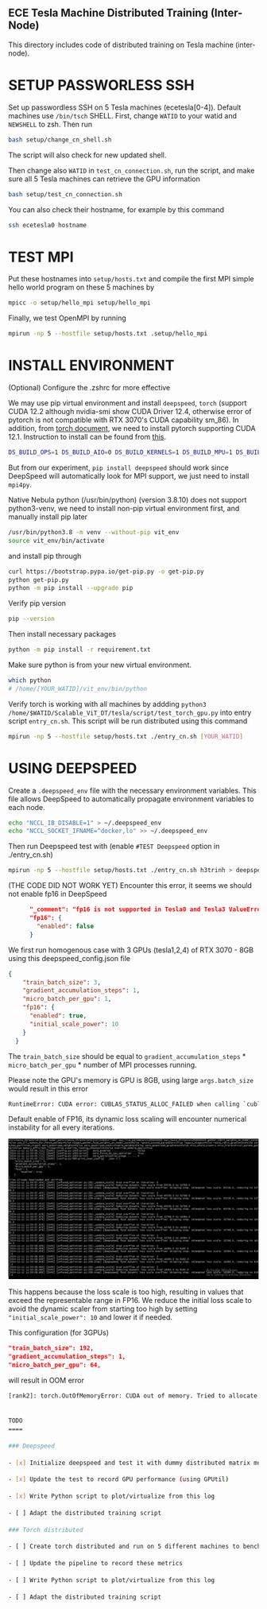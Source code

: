## ECE Tesla Machine Distributed Training (Inter-Node)

This directory includes code of distributed training on Tesla machine (inter-node).


SETUP PASSWORLESS SSH
=====================

Set up passwordless SSH on 5 Tesla machines (ecetesla[0-4]). Default machines use `/bin/tsch` SHELL. First, change `WATID` to your watid and `NEWSHELL` to zsh. Then run

```sh
bash setup/change_cn_shell.sh
```

The script will also check for new updated shell.

Then change also `WATID` in `test_cn_connection.sh`, run the script, and make sure all 5 Tesla machines can retrieve the GPU information

```sh
bash setup/test_cn_connection.sh
```

You can also check their hostname, for example by this command

```sh
ssh ecetesla0 hostname
```

TEST MPI
========

Put these hostnames into `setup/hosts.txt` and compile the first MPI simple hello world program on these 5 machines by

```sh
mpicc -o setup/hello_mpi setup/hello_mpi
```

Finally, we test OpenMPI by running

```sh
mpirun -np 5 --hostfile setup/hosts.txt .setup/hello_mpi
```

INSTALL ENVIRONMENT
===================

(Optional) Configure the .zshrc for more effective

We may use pip virtual environment and install `deepspeed`, `torch` (support CUDA 12.2 although nvidia-smi show CUDA Driver 12.4, otherwise error of pytorch is not compatible with RTX 3070's CUDA capability sm_86). In addition, from [torch document](https://pytorch.org/get-started/locally/), we need to install pytorch supporting CUDA 12.1. Instruction to install can be found from [this](https://www.deepspeed.ai/getting-started/#multi-node-environment-variables).  

```sh
DS_BUILD_OPS=1 DS_BUILD_AIO=0 DS_BUILD_KERNELS=1 DS_BUILD_MPU=1 DS_BUILD_MII=0 pip install deepspeed
``` 

But from our experiment, `pip install deepspeed` should work since DeepSpeed will automatically look for MPI support, we just need to install `mpi4py`.

Native Nebula python (/usr/bin/python) (version 3.8.10) does not support python3-venv, we need to install non-pip virtual environment first, and manually install pip later

```sh
/usr/bin/python3.8 -m venv --without-pip vit_env
source vit_env/bin/activate
```

and install pip through

```sh
curl https://bootstrap.pypa.io/get-pip.py -o get-pip.py
python get-pip.py
python -m pip install --upgrade pip
```

Verify pip version

```sh
pip --version
```

Then install necessary packages

```sh
python -m pip install -r requirement.txt
```

Make sure python is from your new virtual environment.

```sh
which python
# /home/[YOUR_WATID]/vit_env/bin/python
```

Verify torch is working with all machines by addding `python3 /home/$WATID/Scalable_ViT_DT/tesla/script/test_torch_gpu.py` into entry script `entry_cn.sh`. This script will be run distributed using this command

```sh
mpirun -np 5 --hostfile setup/hosts.txt ./entry_cn.sh [YOUR_WATID]
```

USING DEEPSPEED
===============

Create a `.deepspeed_env` file with the necessary environment variables. This file allows DeepSpeed to automatically propagate environment variables to each node.

```sh
echo "NCCL_IB_DISABLE=1" > ~/.deepspeed_env
echo "NCCL_SOCKET_IFNAME=^docker,lo" >> ~/.deepspeed_env
```

Then run Deepspeed test with (enable `#TEST Deepspeed` option in ./entry_cn.sh)

```sh
mpirun -np 5 --hostfile setup/hosts.txt ./entry_cn.sh h3trinh > deepspeed/run_test_deepspeed.log
```

(THE CODE DID NOT WORK YET) Encounter this error, it seems we should not enable fp16 in DeepSpeed

```json
      "_comment": "fp16 is not supported in Tesla0 and Tesla3 ValueError: Type fp16 is not supported", 
      "fp16": {
        "enabled": false
      }
```

We first run homogenous case with 3 GPUs (tesla1,2,4) of RTX 3070 - 8GB using this deepspeed_config.json file
```json
{
    "train_batch_size": 3,
    "gradient_accumulation_steps": 1,
    "micro_batch_per_gpu": 1,
    "fp16": {
      "enabled": true,
      "initial_scale_power": 10
    }
  }
```

The `train_batch_size` should be equal to `gradient_accumulation_steps` * `micro_batch_per_gpu` * number of MPI processes running.

Please note the GPU's memory is GPU is 8GB, using large `args.batch_size` would result in this error

```sh
RuntimeError: CUDA error: CUBLAS_STATUS_ALLOC_FAILED when calling `cublasCreate(handle)
``` 

Default enable of FP16, its dynamic loss scaling will encounter numerical instability for all every iterations. 

![default_enable_fp16.png](image/default_enable_fp16.png)

This happens because the loss scale is too high, resulting in values that exceed the representable range in FP16. We reduce the initial loss scale to avoid the dynamic scaler from starting too high by setting `"initial_scale_power": 10` and lower it if needed.
 

 This configuration (for 3GPUs)

 ```json
"train_batch_size": 192,
"gradient_accumulation_steps": 1,
"micro_batch_per_gpu": 64,
 ```
 
 will result in OOM error

 ```sh
 [rank2]: torch.OutOfMemoryError: CUDA out of memory. Tried to allocate 56.00 MiB. GPU 0 has a total capacity of 7.79 GiB of which 20.75 MiB is free. Process 3441597 has 2.54 GiB memory in use. Process 2618016 has 274.00 MiB memory in use. Process 2618019 has 274.00 MiB memory in use. Process 2618020 has 274.00 MiB memory in use. Including non-PyTorch memory, this process has 4.41 GiB memory in use. Of the allocated memory 3.90 GiB is allocated by PyTorch, and 220.70 MiB is reserved by PyTorch but unallocated. If reserved but unallocated memory is large try setting PYTORCH_CUDA_ALLOC_CONF=expandable_segments:True to avoid fragmentation.  See documentation for Memory Management  (https://pytorch.org/docs/stable/notes/cuda.html#environment-variables)


TODO
====

### Deepspeed

- [x] Initialize deepspeed and test it with dummy distributed matrix multiplcation on 5 machines (deepspeed/test_deepspeed_2.py)

- [x] Update the test to record GPU performance (using GPUtil)

- [x] Write Python script to plot/virtualize from this log

- [ ] Adapt the distributed training script

### Torch distributed

- [ ] Create torch distributed and run on 5 different machines to benchmarking the performance (baseline_measure.py)

- [ ] Update the pipeline to record these metrics

- [ ] Write Python script to plot/virtualize from this log

- [ ] Adapt the distributed training script
